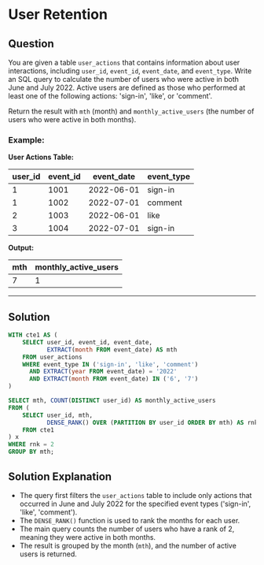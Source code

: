 
# User Retention

## Question

You are given a table `user_actions` that contains information about user interactions, including `user_id`, `event_id`, `event_date`, and `event_type`. Write an SQL query to calculate the number of users who were active in both June and July 2022. Active users are defined as those who performed at least one of the following actions: 'sign-in', 'like', or 'comment'.

Return the result with `mth` (month) and `monthly_active_users` (the number of users who were active in both months).

### Example:

**User Actions Table:**

| user_id | event_id | event_date | event_type |
|---------|----------|------------|------------|
| 1       | 1001     | 2022-06-01 | sign-in    |
| 1       | 1002     | 2022-07-01 | comment    |
| 2       | 1003     | 2022-06-01 | like       |
| 3       | 1004     | 2022-07-01 | sign-in    |

**Output:**

| mth | monthly_active_users |
|-----|----------------------|
| 7   | 1                    |

---

## Solution

```sql
WITH cte1 AS (
    SELECT user_id, event_id, event_date, 
           EXTRACT(month FROM event_date) AS mth
    FROM user_actions
    WHERE event_type IN ('sign-in', 'like', 'comment') 
      AND EXTRACT(year FROM event_date) = '2022' 
      AND EXTRACT(month FROM event_date) IN ('6', '7')
)

SELECT mth, COUNT(DISTINCT user_id) AS monthly_active_users
FROM (
    SELECT user_id, mth, 
           DENSE_RANK() OVER (PARTITION BY user_id ORDER BY mth) AS rnk
    FROM cte1
) x 
WHERE rnk = 2
GROUP BY mth;
```

## Solution Explanation

- The query first filters the `user_actions` table to include only actions that occurred in June and July 2022 for the specified event types ('sign-in', 'like', 'comment').
- The `DENSE_RANK()` function is used to rank the months for each user.
- The main query counts the number of users who have a rank of 2, meaning they were active in both months.
- The result is grouped by the month (`mth`), and the number of active users is returned.
